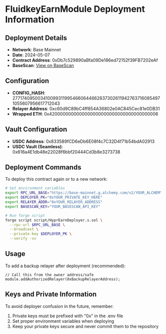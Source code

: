 # FluidkeyEarnModule Deployment Information

## Deployment Details
- **Network**: Base Mainnet
- **Date**: 2024-05-07
- **Contract Address**: 0xDb7c529890aBfa09De186ed72152f39FB7202eAf
- **BaseScan**: [View on BaseScan](https://basescan.org/address/0xdb7c529890abfa09de186ed72152f39fb7202eaf)

## Configuration
- **CONFIG_HASH**: 27717409500341009931199546606446628373026119427637160854971055607956617712043
- **Relayer Address**: 0xc60d9C89bC4ff854A36802e0AC845Cec81e0DB31
- **Wrapped ETH**: 0x4200000000000000000000000000000000000006

## Vault Configuration
- **USDC Address**: 0x833589fCD6eDb6E08f4c7C32D4f71b54bdA02913
- **USDC Vault (Seamless)**: 0x616a4E1db48e22028f6bbf20444Cd3b8e3273738

## Deployment Commands
To deploy this contract again or to a new network:

```bash
# Set environment variables
export RPC_URL_BASE="https://base-mainnet.g.alchemy.com/v2/YOUR_ALCHEMY_KEY"
export DEPLOYER_PK="0xYOUR_PRIVATE_KEY_HERE" 
export RELAYER_ADDR="0xYOUR_RELAYER_ADDRESS"
export BASESCAN_KEY="YOUR_BASESCAN_API_KEY"

# Run forge script
forge script script/HyprEarnDeployer.s.sol \
  --rpc-url $RPC_URL_BASE \
  --broadcast \
  --private-key $DEPLOYER_PK \
  --verify -vv
```

## Usage
To add a backup relayer after deployment (recommended):
```solidity
// Call this from the owner address/safe
module.addAuthorizedRelayer(0xBackupRelayerAddress);
```

## Keys and Private Information
To avoid deployer confusion in the future, remember:
1. Private keys must be prefixed with "0x" in the .env file
2. Set proper environment variables when deploying
3. Keep your private keys secure and never commit them to the repository 